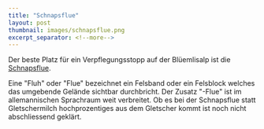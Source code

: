 ```yaml
---
title: "Schnapsflue"
layout: post
thumbnail: images/schnapsflue.png
excerpt_separator: <!--more-->
---
```


Der beste Platz für ein Verpflegungsstopp auf der Blüemlisalp ist die [Schnapsflue](https://s.geo.admin.ch/9ecde05db1).

Eine "Fluh" oder "Flue" bezeichnet ein Felsband oder ein Felsblock welches das umgebende Gelände sichtbar durchbricht. Der Zusatz "-Flue" ist im allemannischen Sprachraum weit verbreitet. Ob es bei der Schnapsflue statt Gletschermilch hochprozentiges aus dem Gletscher kommt ist noch nicht abschliessend geklärt.


<!--more-->